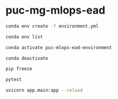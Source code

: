# puc-mg-mlops-ead

```bash
conda env create -f environment.yml
```

```bash
conda env list
```

```bash
conda activate puc-mlops-ead-environment
```

```bash
conda deactivate
```

```bash
pip freeze
```

```bash
pytest
```

```bash
uvicorn app.main:app --reload
```
